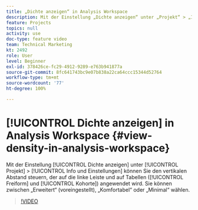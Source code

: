 ```yaml
---
title: „Dichte anzeigen“ in Analysis Workspace
description: Mit der Einstellung „Dichte anzeigen“ unter „Projekt“ > „Info und Einstellungen“ können Sie den vertikalen Abstand steuern, der auf die linke Leiste und auf Tabellen (Freiform und Kohorte) angewendet wird. Sie können zwischen „Erweitert“ (voreingestellt), „Komfortabel“ oder „Minimal“ wählen.
feature: Projects
topics: null
activity: use
doc-type: feature video
team: Technical Marketing
kt: 2492
role: User
level: Beginner
exl-id: 378426ce-fc29-4912-9289-e763b941877a
source-git-commit: 8fc641743bc9e07b838a22ca64ccc15344d52764
workflow-type: tm+mt
source-wordcount: '77'
ht-degree: 100%

---
```


# [!UICONTROL Dichte anzeigen] in Analysis Workspace {#view-density-in-analysis-workspace}

Mit der Einstellung [!UICONTROL Dichte anzeigen] unter [!UICONTROL Projekt] > [!UICONTROL Info und Einstellungen] können Sie den vertikalen Abstand steuern, der auf die linke Leiste und auf Tabellen ([!UICONTROL Freiform] und [!UICONTROL Kohorte]) angewendet wird. Sie können zwischen „Erweitert“ (voreingestellt), „Komfortabel“ oder „Minimal“ wählen.

>[!VIDEO](https://video.tv.adobe.com/v/25963/?quality=12&learn=on)
